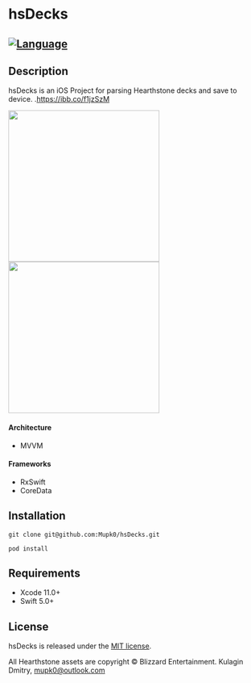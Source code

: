 # hsDecks
[![Language](https://img.shields.io/badge/language-Swift%205.0-orange.svg)](https://swift.org)
-------
## Description
hsDecks is an iOS Project for parsing Hearthstone decks and save to device.
.https://ibb.co/f1jzSzM

<img src="https://i.ibb.co/7Ysdzdv/Simulator-Screen-Shot-i-Phone-11-Pro-Max-2020-08-04-at-09-29-59.png" width="300">

<img src="https://i.ibb.co/bFRfsxJ/Simulator-Screen-Shot-i-Phone-11-Pro-Max-2020-08-04-at-09-30-21.png" width="300">

#### Architecture
- MVVM

#### Frameworks
- RxSwift
- CoreData

## Installation

```
git clone git@github.com:Mupk0/hsDecks.git

pod install
```

## Requirements

- Xcode 11.0+
- Swift 5.0+

## License

hsDecks is released under the [MIT license](https://github.com/Mupk0/hsDecks/tree/dev/LICENSE).

All Hearthstone assets are copyright © Blizzard Entertainment.
Kulagin Dmitry, mupk0@outlook.com
